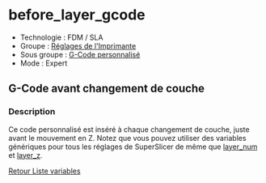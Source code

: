 # before_layer_gcode

* Technologie : FDM / SLA
* Groupe : [Réglages de l'Imprimante](../printer_settings/printer_settings.md)
* Sous groupe : [G-Code personnalisé](../printer_settings/printer_settings.md#g-code-personnalisé)
* Mode : Expert

## G-Code avant changement de couche

### Description

Ce code personnalisé est inséré à chaque changement de couche, juste avant le mouvement en Z.
Notez que vous pouvez utiliser des variables génériques pour tous les réglages de SuperSlicer de même que [layer_num](layer_num.md) et [layer_z](layer_z.md).

[Retour Liste variables](variable_list.md)